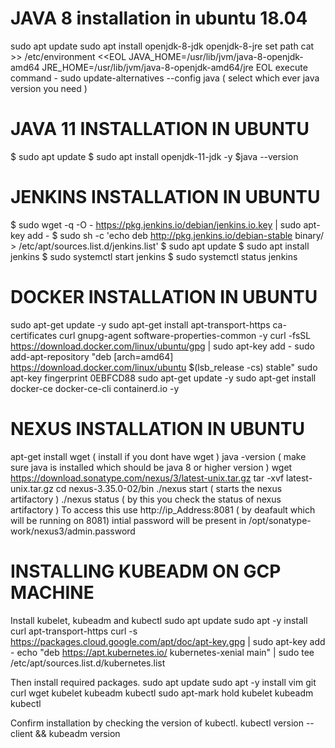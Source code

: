 # JAVA 8 installation in ubuntu 18.04
sudo apt update
sudo apt install openjdk-8-jdk openjdk-8-jre
set path
cat >> /etc/environment <<EOL
JAVA_HOME=/usr/lib/jvm/java-8-openjdk-amd64
JRE_HOME=/usr/lib/jvm/java-8-openjdk-amd64/jre
EOL
execute command - sudo update-alternatives --config java ( select which ever java version you need )

# JAVA 11 INSTALLATION IN UBUNTU
$ sudo apt update
$ sudo apt install openjdk-11-jdk -y
$java --version 

# JENKINS INSTALLATION IN UBUNTU
$ sudo wget -q -O - https://pkg.jenkins.io/debian/jenkins.io.key | sudo apt-key add -
$ sudo sh -c 'echo deb http://pkg.jenkins.io/debian-stable binary/ > /etc/apt/sources.list.d/jenkins.list'
$ sudo apt update
$ sudo apt install jenkins
$ sudo systemctl start jenkins
$ sudo systemctl status jenkins

# DOCKER INSTALLATION IN UBUNTU
sudo apt-get update -y
sudo apt-get install apt-transport-https ca-certificates curl gnupg-agent software-properties-common -y
curl -fsSL https://download.docker.com/linux/ubuntu/gpg | sudo apt-key add -
sudo add-apt-repository "deb [arch=amd64] https://download.docker.com/linux/ubuntu $(lsb_release -cs) stable"
sudo apt-key fingerprint 0EBFCD88
sudo apt-get update -y
sudo apt-get install docker-ce docker-ce-cli containerd.io -y 

# NEXUS INSTALLATION IN UBUNTU
apt-get install wget ( install if you dont have wget )
java -version ( make sure java is installed which should be java 8 or higher version )
wget https://download.sonatype.com/nexus/3/latest-unix.tar.gz
tar -xvf latest-unix.tar.gz
cd nexus-3.35.0-02/bin
./nexus start ( starts the nexus artifactory )
./nexus status ( by this you check the status of nexus artifactory )
To access this use http://ip_Address:8081 ( by deafault which will be running on 8081)
intial password will be present in /opt/sonatype-work/nexus3/admin.password

                              
# INSTALLING KUBEADM ON GCP MACHINE
Install kubelet, kubeadm and kubectl
sudo apt update
sudo apt -y install curl apt-transport-https
curl -s https://packages.cloud.google.com/apt/doc/apt-key.gpg | sudo apt-key add -
echo "deb https://apt.kubernetes.io/ kubernetes-xenial main" | sudo tee /etc/apt/sources.list.d/kubernetes.list
                             
Then install required packages.
sudo apt update
sudo apt -y install vim git curl wget kubelet kubeadm kubectl
sudo apt-mark hold kubelet kubeadm kubectl
                              
Confirm installation by checking the version of kubectl.
kubectl version --client && kubeadm version                              
                              
                              
                              
                              
                              
                              
                              
                              
                              
